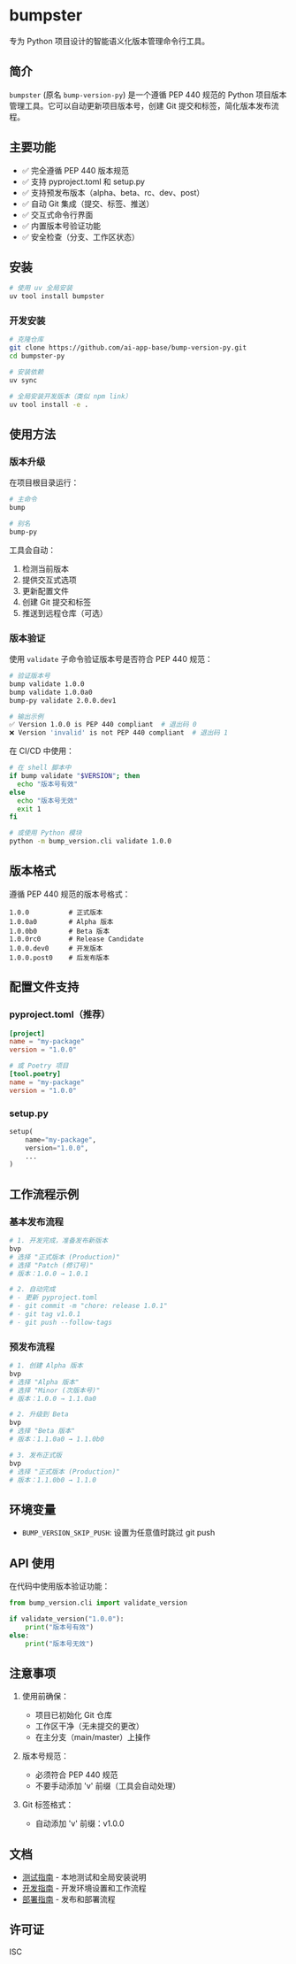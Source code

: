 # bumpster

专为 Python 项目设计的智能语义化版本管理命令行工具。

## 简介

`bumpster` (原名 `bump-version-py`) 是一个遵循 PEP 440 规范的 Python 项目版本管理工具。它可以自动更新项目版本号，创建 Git 提交和标签，简化版本发布流程。

## 主要功能

- ✅ 完全遵循 PEP 440 版本规范
- ✅ 支持 pyproject.toml 和 setup.py
- ✅ 支持预发布版本（alpha、beta、rc、dev、post）
- ✅ 自动 Git 集成（提交、标签、推送）
- ✅ 交互式命令行界面
- ✅ 内置版本号验证功能
- ✅ 安全检查（分支、工作区状态）

## 安装

```bash
# 使用 uv 全局安装
uv tool install bumpster
```

### 开发安装

```bash
# 克隆仓库
git clone https://github.com/ai-app-base/bump-version-py.git
cd bumpster-py

# 安装依赖
uv sync

# 全局安装开发版本（类似 npm link）
uv tool install -e .
```

## 使用方法

### 版本升级

在项目根目录运行：

```bash
# 主命令
bump

# 别名
bump-py
```

工具会自动：
1. 检测当前版本
2. 提供交互式选项
3. 更新配置文件
4. 创建 Git 提交和标签
5. 推送到远程仓库（可选）

### 版本验证

使用 `validate` 子命令验证版本号是否符合 PEP 440 规范：

```bash
# 验证版本号
bump validate 1.0.0
bump validate 1.0.0a0
bump-py validate 2.0.0.dev1

# 输出示例
✅ Version 1.0.0 is PEP 440 compliant  # 退出码 0
❌ Version 'invalid' is not PEP 440 compliant  # 退出码 1
```

在 CI/CD 中使用：

```bash
# 在 shell 脚本中
if bump validate "$VERSION"; then
  echo "版本号有效"
else
  echo "版本号无效"
  exit 1
fi

# 或使用 Python 模块
python -m bump_version.cli validate 1.0.0
```

## 版本格式

遵循 PEP 440 规范的版本号格式：

```
1.0.0          # 正式版本
1.0.0a0        # Alpha 版本
1.0.0b0        # Beta 版本
1.0.0rc0       # Release Candidate
1.0.0.dev0     # 开发版本
1.0.0.post0    # 后发布版本
```

## 配置文件支持

### pyproject.toml（推荐）

```toml
[project]
name = "my-package"
version = "1.0.0"

# 或 Poetry 项目
[tool.poetry]
name = "my-package" 
version = "1.0.0"
```

### setup.py

```python
setup(
    name="my-package",
    version="1.0.0",
    ...
)
```

## 工作流程示例

### 基本发布流程

```bash
# 1. 开发完成，准备发布新版本
bvp
# 选择 "正式版本 (Production)"
# 选择 "Patch (修订号)"
# 版本：1.0.0 → 1.0.1

# 2. 自动完成
# - 更新 pyproject.toml
# - git commit -m "chore: release 1.0.1"
# - git tag v1.0.1
# - git push --follow-tags
```

### 预发布流程

```bash
# 1. 创建 Alpha 版本
bvp
# 选择 "Alpha 版本"
# 选择 "Minor (次版本号)"
# 版本：1.0.0 → 1.1.0a0

# 2. 升级到 Beta
bvp
# 选择 "Beta 版本"
# 版本：1.1.0a0 → 1.1.0b0

# 3. 发布正式版
bvp
# 选择 "正式版本 (Production)"
# 版本：1.1.0b0 → 1.1.0
```

## 环境变量

- `BUMP_VERSION_SKIP_PUSH`: 设置为任意值时跳过 git push

## API 使用

在代码中使用版本验证功能：

```python
from bump_version.cli import validate_version

if validate_version("1.0.0"):
    print("版本号有效")
else:
    print("版本号无效")
```

## 注意事项

1. 使用前确保：
   - 项目已初始化 Git 仓库
   - 工作区干净（无未提交的更改）
   - 在主分支（main/master）上操作

2. 版本号规范：
   - 必须符合 PEP 440 规范
   - 不要手动添加 'v' 前缀（工具会自动处理）

3. Git 标签格式：
   - 自动添加 'v' 前缀：v1.0.0

## 文档

- [测试指南](TESTING.md) - 本地测试和全局安装说明
- [开发指南](DEVELOPMENT.md) - 开发环境设置和工作流程
- [部署指南](DEPLOYMENT.md) - 发布和部署流程

## 许可证

ISC